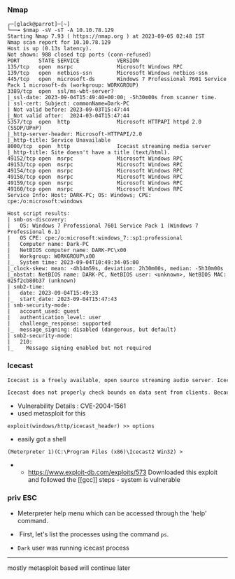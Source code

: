### Nmap

```
┌─[glack@parrot]─[~]
└──╼ $nmap -sV -sT -A 10.10.78.129
Starting Nmap 7.93 ( https://nmap.org ) at 2023-09-05 02:48 IST
Nmap scan report for 10.10.78.129
Host is up (0.13s latency).
Not shown: 988 closed tcp ports (conn-refused)
PORT      STATE SERVICE            VERSION
135/tcp   open  msrpc              Microsoft Windows RPC
139/tcp   open  netbios-ssn        Microsoft Windows netbios-ssn
445/tcp   open  microsoft-ds       Windows 7 Professional 7601 Service Pack 1 microsoft-ds (workgroup: WORKGROUP)
3389/tcp  open  ssl/ms-wbt-server?
|_ssl-date: 2023-09-04T15:49:40+00:00; -5h30m00s from scanner time.
| ssl-cert: Subject: commonName=Dark-PC
| Not valid before: 2023-09-03T15:47:44
|_Not valid after:  2024-03-04T15:47:44
5357/tcp  open  http               Microsoft HTTPAPI httpd 2.0 (SSDP/UPnP)
|_http-server-header: Microsoft-HTTPAPI/2.0
|_http-title: Service Unavailable
8000/tcp  open  http               Icecast streaming media server
|_http-title: Site doesn't have a title (text/html).
49152/tcp open  msrpc              Microsoft Windows RPC
49153/tcp open  msrpc              Microsoft Windows RPC
49154/tcp open  msrpc              Microsoft Windows RPC
49158/tcp open  msrpc              Microsoft Windows RPC
49159/tcp open  msrpc              Microsoft Windows RPC
49160/tcp open  msrpc              Microsoft Windows RPC
Service Info: Host: DARK-PC; OS: Windows; CPE: cpe:/o:microsoft:windows

Host script results:
| smb-os-discovery: 
|   OS: Windows 7 Professional 7601 Service Pack 1 (Windows 7 Professional 6.1)
|   OS CPE: cpe:/o:microsoft:windows_7::sp1:professional
|   Computer name: Dark-PC
|   NetBIOS computer name: DARK-PC\x00
|   Workgroup: WORKGROUP\x00
|_  System time: 2023-09-04T10:49:34-05:00
|_clock-skew: mean: -4h14m59s, deviation: 2h30m00s, median: -5h30m00s
|_nbstat: NetBIOS name: DARK-PC, NetBIOS user: <unknown>, NetBIOS MAC: 025f2cb80b37 (unknown)
| smb2-time: 
|   date: 2023-09-04T15:49:33
|_  start_date: 2023-09-04T15:47:43
| smb-security-mode: 
|   account_used: guest
|   authentication_level: user
|   challenge_response: supported
|_  message_signing: disabled (dangerous, but default)
| smb2-security-mode: 
|   210: 
|_    Message signing enabled but not required
```


### Icecast

```c
Icecast is a freely available, open source streaming audio server. Icecast is available for the Unix, Linux, and Microsoft Windows platforms.

Icecast does not properly check bounds on data sent from clients. Because of this, it is possible for a remote user to send an arbitrarily long string of data to the server, which could result in a stack overflow, and the execution of user supplied code. The code would be executed with the privileges of the Icecast server
```


- Vulnerability Details : CVE-2004-1561
- used metasploit for this
```
exploit(windows/http/icecast_header) >> options
```

- easily got a shell
```
(Meterpreter 1)(C:\Program Files (x86)\Icecast2 Win32) >
```


- - https://www.exploit-db.com/exploits/573 Downloaded this exploit and  followed the [[gcc]] steps - system is vulnerable

### priv ESC


- Meterpreter help menu which can be accessed through the 'help' command.

-  First, let's list the processes using the command `ps`.

- `Dark` user was running icecast process


---

mostly metasploit based will continue later



